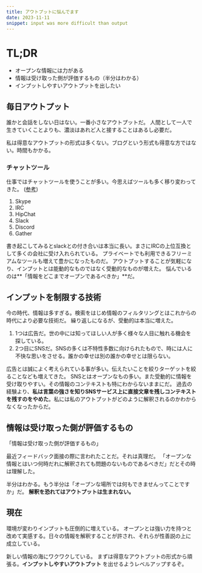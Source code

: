 ```yaml
---
title: アウトプットに悩んでます
date: 2023-11-11
snippet: input was more difficult than output
---
```


# TL;DR

- オープンな情報には力がある
- 情報は受け取った側が評価するもの（半分はわかる）
- インプットしやすいアウトプットを出したい

## 毎日アウトプット

誰かと会話をしない日はない。一番小さなアウトプットだ。
人間として一人で生きていくことよりも、濃淡はあれど人と接することはあるし必要だ。

私は得意なアウトプットの形式は多くない。ブログという形式も得意な方ではない。時間もかかる。

### チャットツール

仕事ではチャットツールを使うことが多い。今思えばツールも多く移り変わってきた。
([参考](https://www.im-net.org/messenger_history.html))

1. Skype
1. IRC
1. HipChat
1. Slack
1. Discord
1. Gather

書き起こしてみるとslackとの付き合いは本当に長い。まさにIRCの上位互換として多くの会社に受け入れられている。
プライベートでも利用できるフリーミアムなツールも増えて豊かになったものだ。
アウトプットすることが気軽になり、インプットとは能動的なものではなく受動的なものが増えた。
悩んでいるのは**「情報をどこまでオープンであるべきか」**だ。

## インプットを制限する技術

今の時代、情報は多すぎる。検索をはじめ情報のフィルタリングとはこれからの時代により必要な技術だ。
繰り返しになるが、受動的は本当に増えた。

1. 1つは広告だ。世の中には知ってほしい人が多く様々な人目に触れる機会を探している。
1. 2つ目にSNSだ。SNSの多くは不特性多数に向けられたもので、時には人に不快な思いをさせる。誰かの幸せは別の誰かの幸せとは限らない。

広告とは誠によく考えられている事が多い。伝えたいことを絞りターゲットを絞ることなども増えてきた。
SNSとはオープンなもの多い。また受動的に情報を受け取りやすい。その情報のコンテキストも特にわからないままにだ。
過去の経験より、**私は言葉の強さを知りSNSサービス上に直接文章を残しコンテキストを残すのをやめた**。私には私のアウトプットがどのように解釈されるのかわからなくなったからだ。

## 情報は受け取った側が評価するもの

「情報は受け取った側が評価するもの」

最近フィードバック面接の際に言われたことだ。それは真理だ。
「オープンな情報とはいつ何時だれに解釈されても問題のないものであるべきだ」だとその時は理解した。

半分はわかる。もう半分は「オープンな場所では何もできませんってことですか」だ。
**解釈を恐れてはアウトプットは生まれない。**

## 現在

環境が変わりインプットも圧倒的に増えている。
オープンとは強い力を持つと改めて実感する。日々の情報を解釈することが許され、それらが性善説の上に成立している。

新しい情報の海にワクワクしている。
まずは得意なアウトプットの形式から頑張る。**インプットしやすいアウトプット**
を出せるようレベルアップするぞ。
